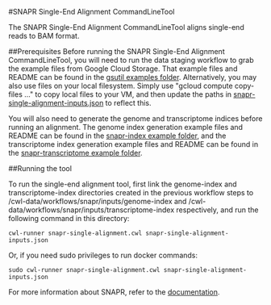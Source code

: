 #SNAPR Single-End Alignment CommandLineTool

The SNAPR Single-End Alignment CommandLineTool aligns single-end reads to BAM format.

##Prerequisites
Before running the SNAPR Single-End Alignment CommandLineTool, you will need to run the data staging workflow to grab the example files from Google Cloud Storage.  That example files and README can be found in the [gsutil examples folder](../../gsutil).  Alternatively, you may also use files on your local filesystem.  Simply use "gcloud compute copy-files ..." to copy local files to your VM, and then update the paths in [snapr-single-alignment-inputs.json](./snapr-single-alignment-inputs.json) to reflect this.

You will also need to generate the genome and transcriptome indices before running an alignment.  The genome index generation example files and README can be found in the [snapr-index example folder](/../snapr-index), and the transcriptome index generation example files and README can be found in the [snapr-transcriptome example folder](/../snapr-transcriptome).

##Running the tool

To run the single-end alignment tool, first link the genome-index and transcriptome-index directories created in the previous workflow steps to /cwl-data/workflows/snapr/inputs/genome-index and /cwl-data/workflows/snapr/inputs/transcriptome-index respectively, and run the following command in this directory:

```
cwl-runner snapr-single-alignment.cwl snapr-single-alignment-inputs.json
```

Or, if you need sudo privileges to run docker commands:

```
sudo cwl-runner snapr-single-alignment.cwl snapr-single-alignment-inputs.json
```

For more information about SNAPR, refer to the [documentation](https://price.systemsbiology.org/research/snapr). 


